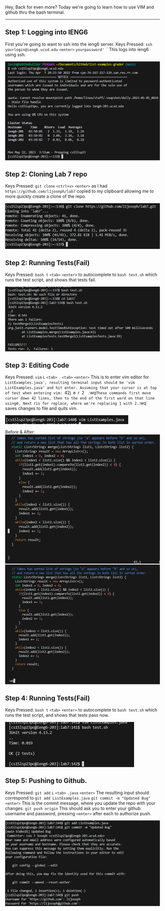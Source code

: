Hey, 
Back for even more? Today we're going to learn how to use VIM and github thru the bash terminal.

---
## Step 1: Logging into IENG6

First you're going to want to ssh into the ieng6 server.
Keys Pressed: 
`ssh yourlogin@ieng6.ucsd.edu` `<enter>` 
`yourpassword' `<enter>`
This logs into ieng6 using ssh.
  
![Image](https://github.com/l1joseph/cse15l-lab-reports/blob/main/ieng6LoginLabReport4.png)
  
## Step 2: Cloning Lab 7 repo
  
Keys Pressed:
`git clone` `<ctrl+v>` `<enter>` as I had `https://github.com/l1joseph/lab7` copied to my clipboard allowing me to more quickly create a clone of the repo. 

![Image](https://github.com/l1joseph/cse15l-lab-reports/blob/main/SS2LabReport4.png)
  
## Step 2: Running Tests(Fail)

Keys Pressed:
`bash t` `<tab>` `<enter>` to autocomplete to `bash test.sh` which runs the test script, and shows that tests fail.  
 
![Image](https://github.com/l1joseph/cse15l-lab-reports/blob/main/SS3LabReport4.png)
 

## Step 3: Editing Code

Keys Pressed: 
`vim` `L`  `<tab>` `.` `<tab>` `<enter>` This is to enter vim editor for `ListExamples.java', resulting terminal input should be 'vim ListExamples.java' and hit enter.
Assuming that your cursor is at top of test when entering vim: `42j` `e` `r` `2`  `:wq`
These commands first move cursor down 42 lines, then to the end of the first word on that line using `e`. Next `r` is for replace, where we're replacing 1 with 2.
`:wq` saves changes to file and quits vim.

![Image](https://github.com/l1joseph/cse15l-lab-reports/blob/main/SS5LB4.png)

Before & After:
![Image](https://github.com/l1joseph/cse15l-lab-reports/blob/main/SS6.png)
![Image](https://github.com/l1joseph/cse15l-lab-reports/blob/main/SS7.png)
  
## Step 4: Running Tests(Fail)

Keys Pressed:
`bash t` `<tab>` `<enter>` to autocomplete to `bash test.sh` which runs the test script, and shows that tests pass now.  
 
![Image](https://github.com/l1joseph/cse15l-lab-reports/blob/main/SS8LB4.png)

## Step 5: Pushing to Github.

Keys Pressed:
`git add` `L` `<tab>` `.java` `<enter>` The resulting input should correspond to `git add ListExamples.java`
`git commit -m "Updated Bug"` `<enter>` This is the commit message, where you update the repo with your changes.
`git push origin` This should ask you to enter your github username and password, pressing `<enter>` after each to authorize push.

![Image](https://github.com/l1joseph/cse15l-lab-reports/blob/main/SS9LB4.png)
